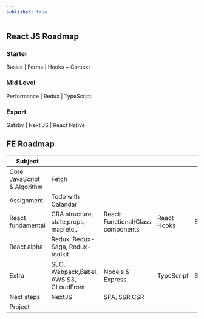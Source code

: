 ```yaml
---
published: true
---
```

## React JS Roadmap

### Starter 
Basics | Forms | Hooks + Context 


### Mid Level
Performance | Redux | TypeScript 

### Export 
Gatsby | Next JS | React Native


## FE Roadmap 

| Subject  |   |   |   |   |
|------------------------------|---|---|---|---|
| Core JavaScript & Algorithm  |  Fetch |   |   |   |
| Assignment  |  Todo with Calandar |   |   |   |
|  React fundamental | CRA structure, state,props, map etc..  | React: Functional/Class components  |  React Hooks | Event,Axios  |
|  React alpha |  Redux, Redux-Saga, Redux-toolkit |   |   |   |
|  Extra | SEO, Webpack,Babel, AWS S3, CLoudFront  | Nodejs & Express  | TypeScript  | SCSS  | 
| Next steps | NextJS | SPA, SSR,CSR
|  Project |   |   |   |   |
